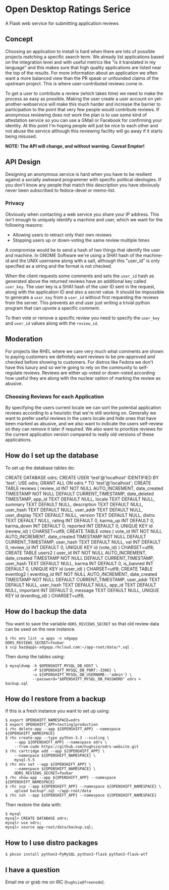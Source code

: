 # Open Desktop Ratings Serice

A Flask web service for submitting application reviews

## Concept

Choosing an application to install is hard when there are lots of
possible projects matching a specific search term.
We already list applications based on the integration level and with
useful metrics like "is it translated in my language" and this makes
sure that high quality applications are listed near the top of the results.
For more information about an application we often want a more balanced
view than the PR speak or unfounded claims of the upstream project.
This is where user-contributed reviews come in.

To get a user to contribute a review (which takes time) we need to make
the process as easy as possible.
Making the user create a user account on yet-another-webservice will
make this much harder and increase the barrier to participation to the
point that very few people would contribute reviews.
If anonymous reviewing does not work the plan is to use some kind of
attestation service so you can use a GMail or Facebook for confirming
your identity.
At this point I'm hoping people will just be nice to each other and not
abuse the service although this reviewing facility will go away if it
starts being misused.

**NOTE: The API will change, and without warning. Caveat Emptor!**

## API Design

Designing an anonymous service is hard when you have to be resilient
against a socially awkward programmer with specific political ideologies.
If you don't know any people that match this description you have
obviously never been subscribed to fedora-devel or memo-list.

### Privacy

Obviously when contacting a web service you share your IP address.
This isn't enough to uniquely identify a machine and user, which we
want for the following reasons:

 * Allowing users to retract only their own reviews
 * Stopping users up or down-voting the same review multiple times

A compromise would be to send a hash of two things that identify the
user and machine.
In GNOME Software we're using a SHA1 hash of the machine-id and the
UNIX username along with a salt, although this "user_id" is only
specified as a string and the format is not checked.

When the client requests some comments and sets the `user_id` hash as
generated above the returned reviews have an additional key called
`user_key`.
The user key is a SHA1 hash of the user ID sent in the request, along
with the application ID and also a secret value.
It should be impossible to generate a `user_key` from a `user_id`
without first requesting the reviews from the server.
This prevents an end user just writing a trivial python program that
can upvote a specific comment.

To then vote or remove a specific review you need to specify the
`user_key` and `user_id` values along with the `review_id`.

## Moderation

For projects like RHEL where we care very much what comments are shown
to paying customers we definitely want reviews to be pre-approved and
checked before showing to customers.
For distros like Fedora we don't have this luxury and so we're going to
rely on the community to self-regulate reviews.
Reviews are either up-voted or down-voted according how useful they are
along with the nuclear option of marking the review as abusive.

### Choosing Reviews for each Application

By specifying the users current locale we can sort the potential
application reviews according to a heuristic that we're still working on.
Generally we want to prefer useful reviews in the users locale and hide
ones that have been marked as abusive, and we also want to indicate the
users self-review so they can remove it later if required.
We also want to prioritize reviews for the current application version
compared to really old versions of these applications.

## How do I set up the database ##

To set up the database tables do:

CREATE DATABASE odrs;
CREATE USER 'test'@'localhost' IDENTIFIED BY 'test';
USE odrs;
GRANT ALL ON odrs.* TO 'test'@'localhost';
CREATE TABLE reviews (
  review_id INT NOT NULL AUTO_INCREMENT,
  date_created TIMESTAMP NOT NULL DEFAULT CURRENT_TIMESTAMP,
  date_deleted TIMESTAMP,
  app_id TEXT DEFAULT NULL,
  locale TEXT DEFAULT NULL,
  summary TEXT DEFAULT NULL,
  description TEXT DEFAULT NULL,
  user_hash TEXT DEFAULT NULL,
  user_addr TEXT DEFAULT NULL,
  user_display TEXT DEFAULT NULL,
  version TEXT DEFAULT NULL,
  distro TEXT DEFAULT NULL,
  rating INT DEFAULT 0,
  karma_up INT DEFAULT 0,
  karma_down INT DEFAULT 0,
  reported INT DEFAULT 0,
  UNIQUE KEY id (review_id)
) CHARSET=utf8;
CREATE TABLE votes (
  vote_id INT NOT NULL AUTO_INCREMENT,
  date_created TIMESTAMP NOT NULL DEFAULT CURRENT_TIMESTAMP,
  user_hash TEXT DEFAULT NULL,
  val INT DEFAULT 0,
  review_id INT DEFAULT 0,
  UNIQUE KEY id (vote_id)
) CHARSET=utf8;
CREATE TABLE users2 (
  user_id INT NOT NULL AUTO_INCREMENT,
  date_created TIMESTAMP NOT NULL DEFAULT CURRENT_TIMESTAMP,
  user_hash TEXT DEFAULT NULL,
  karma INT DEFAULT 0,
  is_banned INT DEFAULT 0,
  UNIQUE KEY id (user_id)
) CHARSET=utf8;
CREATE TABLE eventlog2 (
  eventlog_id INT NOT NULL AUTO_INCREMENT,
  date_created TIMESTAMP NOT NULL DEFAULT CURRENT_TIMESTAMP,
  user_addr TEXT DEFAULT NULL,
  user_hash TEXT DEFAULT NULL,
  app_id TEXT DEFAULT NULL,
  important INT DEFAULT 0,
  message TEXT DEFAULT NULL,
  UNIQUE KEY id (eventlog_id)
) CHARSET=utf8;

## How do I backup the data ##

You want to save the variable `ODRS_REVIEWS_SECRET` so that old review data
can be used on the new instance.

    $ rhc env list -a apps -n xdgapp
    ODRS_REVIEWS_SECRET=foobar
    $ scp baz@apps-xdgapp.rhcloud.com:~/app-root/data/*.sql .

Then dump the tables using:

    $ mysqldump -h $OPENSHIFT_MYSQL_DB_HOST \
                -P ${OPENSHIFT_MYSQL_DB_PORT:-3306} \
                -u ${OPENSHIFT_MYSQL_DB_USERNAME:-'admin'} \
                --password="$OPENSHIFT_MYSQL_DB_PASSWORD" odrs > backup.sql

## How do I restore from a backup ##

If this is a fresh instance you want to set up using:

    $ export OPENSHIFT_NAMESPACE=odrs
    $ export OPENSHIFT_APP=testing|production
    $ rhc delete-app --app ${OPENSHIFT_APP} --namespace ${OPENSHIFT_NAMESPACE}
    $ rhc create-app --type python-3.3 --scaling \
        --app ${OPENSHIFT_APP} --namespace odrs \
        --from-code https://github.com/hughsie/odrs-website.git
    $ rhc cartridge add --app ${OPENSHIFT_APP} \
        --namespace ${OPENSHIFT_NAMESPACE} \
        mysql-5.5
    $ rhc env set --app ${OPENSHIFT_APP} \
        --namespace ${OPENSHIFT_NAMESPACE} \
        ODRS_REVIEWS_SECRET=foobar
    $ rhc show-app --app ${OPENSHIFT_APP} --namespace ${OPENSHIFT_NAMESPACE}
    $ rhc scp --app ${OPENSHIFT_APP} --namespace ${OPENSHIFT_NAMESPACE} \
        upload backup*.sql ~/app-root/data
    $ rhc ssh --app ${OPENSHIFT_APP} --namespace ${OPENSHIFT_NAMESPACE}

Then restore the data with:

    $ mysql
    mysql> CREATE DATABASE odrs;
    mysql> use odrs;
    mysql> source app-root/data/backup.sql;

## How to I use distro packages ##

    $ pkcon install python3-PyMySQL python3-flask python3-flask-wtf

## I have a question

Email me or grab me on IRC (`hughsie@freenode`).
